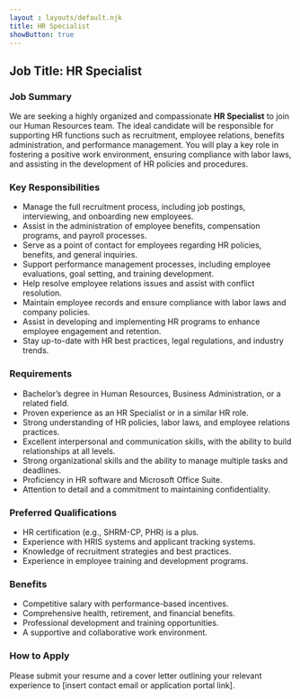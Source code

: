 ```yaml
---
layout : layouts/default.njk
title: HR Specialist
showButton: true
---
```


## Job Title: HR Specialist  

### Job Summary  
We are seeking a highly organized and compassionate **HR Specialist** to join our Human Resources team. The ideal candidate will be responsible for supporting HR functions such as recruitment, employee relations, benefits administration, and performance management. You will play a key role in fostering a positive work environment, ensuring compliance with labor laws, and assisting in the development of HR policies and procedures.  

### Key Responsibilities  

- Manage the full recruitment process, including job postings, interviewing, and onboarding new employees.  
- Assist in the administration of employee benefits, compensation programs, and payroll processes.  
- Serve as a point of contact for employees regarding HR policies, benefits, and general inquiries.  
- Support performance management processes, including employee evaluations, goal setting, and training development.  
- Help resolve employee relations issues and assist with conflict resolution.  
- Maintain employee records and ensure compliance with labor laws and company policies.  
- Assist in developing and implementing HR programs to enhance employee engagement and retention.  
- Stay up-to-date with HR best practices, legal regulations, and industry trends.  

### Requirements  

- Bachelor’s degree in Human Resources, Business Administration, or a related field.  
- Proven experience as an HR Specialist or in a similar HR role.  
- Strong understanding of HR policies, labor laws, and employee relations practices.  
- Excellent interpersonal and communication skills, with the ability to build relationships at all levels.  
- Strong organizational skills and the ability to manage multiple tasks and deadlines.  
- Proficiency in HR software and Microsoft Office Suite.  
- Attention to detail and a commitment to maintaining confidentiality.  

### Preferred Qualifications  

- HR certification (e.g., SHRM-CP, PHR) is a plus.  
- Experience with HRIS systems and applicant tracking systems.  
- Knowledge of recruitment strategies and best practices.  
- Experience in employee training and development programs.  

### Benefits  

- Competitive salary with performance-based incentives.  
- Comprehensive health, retirement, and financial benefits.  
- Professional development and training opportunities.  
- A supportive and collaborative work environment.  

### How to Apply  
Please submit your resume and a cover letter outlining your relevant experience to [insert contact email or application portal link].
